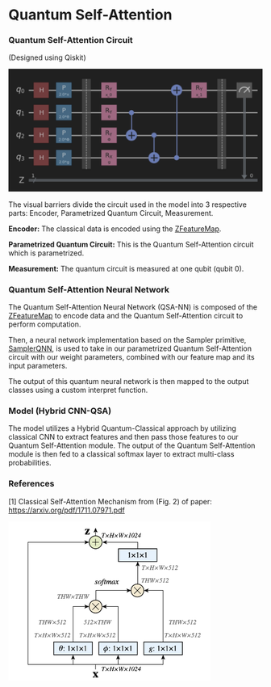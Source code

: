 # Quantum Self-Attention

### Quantum Self-Attention Circuit

(Designed using Qiskit)

<img src="docs/model_circuit.png" alt="Quantum Self-Attention Circuit" width="600"/>

The visual barriers divide the circuit used in the model into 3 respective parts: Encoder, Parametrized Quantum Circuit, Measurement.

**Encoder:** The classical data is encoded using the [ZFeatureMap](https://qiskit.org/documentation/stubs/qiskit.circuit.library.ZFeatureMap.html).

**Parametrized Quantum Circuit:** This is the Quantum Self-Attention circuit which is parametrized.

**Measurement:** The quantum circuit is measured at one qubit (qubit 0).

### Quantum Self-Attention Neural Network

The Quantum Self-Attention Neural Network (QSA-NN) is composed of the [ZFeatureMap](https://qiskit.org/documentation/stubs/qiskit.circuit.library.ZFeatureMap.html) 
to encode data and the Quantum Self-Attention circuit to perform computation.

Then, a neural network implementation based on the Sampler primitive, [SamplerQNN](https://qiskit.org/ecosystem/machine-learning/stubs/qiskit_machine_learning.neural_networks.SamplerQNN.html#qiskit_machine_learning.neural_networks.SamplerQNN),
is used to take in our parametrized Quantum Self-Attention circuit with our weight parameters, combined with our feature map and its input parameters.

The output of this quantum neural network is then mapped to the output classes using a custom interpret function.


### Model (Hybrid CNN-QSA)

The model utilizes a Hybrid Quantum-Classical approach by utilizing classical CNN to extract features 
and then pass those features to our Quantum Self-Attention module. The output of the Quantum Self-Attention
module is then fed to a classical softmax layer to extract multi-class probabilities.

### References

[1] Classical Self-Attention Mechanism from (Fig. 2) of paper: https://arxiv.org/pdf/1711.07971.pdf

<img src="docs/Reference_ClassicalSelfAttention.png" alt="Classical Self-Attention Reference" width="400"/>
